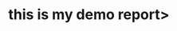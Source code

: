 <html>
  <head>
    <title>
      this is my first demo
    </title>
  </head>
  <body>
    <h1>this is my demo report></h1>
  </body>
</html>
